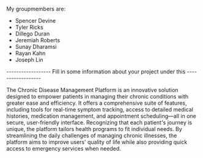 My groupmembers are:
- Spencer Devine
- Tyler Ricks
- Dillego Duran
- Jeremiah Roberts
- Sunay Dharamsi
- Rayan Kahn
- Joseph Lin

      
------------------ Fill in some information about your project under this ------------------

The Chronic Disease Management Platform is an innovative solution designed to empower patients in managing their chronic conditions with greater ease and efficiency. It offers a comprehensive suite of features, including tools for real-time symptom tracking, access to detailed medical histories, medication management, and appointment scheduling—all in one secure, user-friendly interface. Recognizing that each patient's journey is unique, the platform tailors health programs to fit individual needs. By streamlining the daily challenges of managing chronic illnesses, the platform aims to improve users' quality of life while also providing quick access to emergency services when needed.
